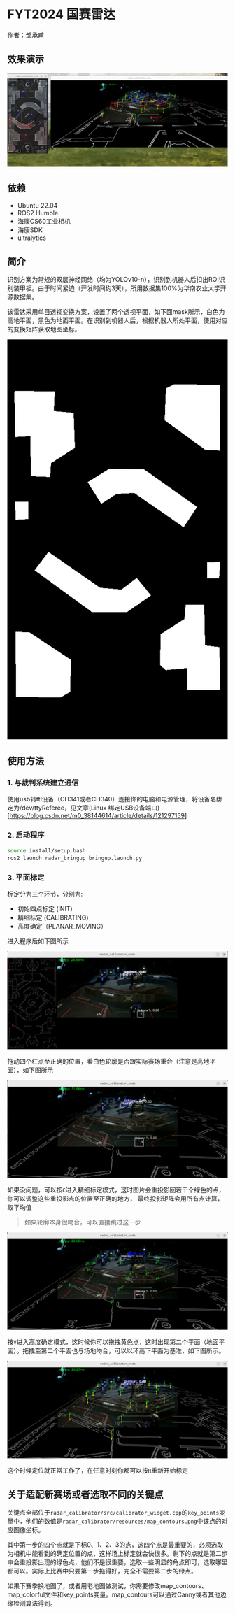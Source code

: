 # FYT2024 国赛雷达

作者：邹承甫

## 效果演示

![Alt text](radar_calibrator/resources/result.png)

## 依赖

- Ubuntu 22.04
- ROS2 Humble
- 海康CS60工业相机
- 海康SDK
- ultralytics

## 简介

识别方案为常规的双层神经网络（均为YOLOv10-n），识别到机器人后扣出ROI识别装甲板。由于时间紧迫（开发时间约3天），所用数据集100%为华南农业大学开源数据集。

该雷达采用单目透视变换方案，设置了两个透视平面，如下面mask所示，白色为高地平面，黑色为地面平面。在识别到机器人后，根据机器人所处平面，使用对应的变换矩阵获取地图坐标。

![Alt text](radar_calibrator/resources/terrain_mask.png)

## 使用方法

### 1. 与裁判系统建立通信

使用usb转ttl设备（CH341或者CH340）连接你的电脑和电源管理，将设备名绑定为/dev/ttyReferee，见文章(Linux 绑定USB设备端口)[https://blog.csdn.net/m0_38144614/article/details/121297159]

### 2. 启动程序

```bash
source install/setup.bash
ros2 launch radar_bringup bringup.launch.py
```

### 3. 平面标定

标定分为三个环节，分别为:
  - 初始四点标定 (INIT)
  - 精细标定 (CALIBRATING)
  - 高度确定（PLANAR_MOVING）
  
进入程序后如下图所示

![Alt text](radar_calibrator/resources/step1.png)

拖动四个红点至正确的位置，看白色轮廓是否跟实际赛场重合（注意是高地平面），如下图所示

![Alt text](radar_calibrator/resources/step1-1.png)

如果没问题，可以按`C`进入精细标定模式，这时图片会重投影回若干个绿色的点，你可以调整这些重投影点的位置至正确的地方，
最终投影矩阵会用所有点计算，取平均值

> 如果轮廓本身很吻合，可以直接跳过这一步

![Alt text](radar_calibrator/resources/step2.png)

按`V`进入高度确定模式，这时候你可以拖拽黄色点，这时出现第二个平面（地面平面）。拖拽至第二个平面也与场地吻合，可以以环高下平面为基准，如下图所示。

![Alt text](radar_calibrator/resources/step3.png)

这个时候定位就正常工作了，在任意时刻你都可以按`R`重新开始标定

## 关于适配新赛场或者选取不同的关键点

关键点全部位于`radar_calibrator/src/calibrator_widget.cpp`的`key_points`变量中，他们的数值是`radar_calibrator/resources/map_contours.png`中该点的对应图像坐标。

其中第一步的四个点就是下标0、1、2、3的点，这四个点是最重要的，必须选取为相机中能看到的确定位置的点，这样场上标定就会快很多。剩下的点就是第二步中会重投影出现的绿色点，他们不是很重要，选取一些明显的角点即可，选取哪里都可以。实际上比赛中只要第一步拖得好，完全不需要第二步的绿点。

如果下赛季换地图了，或者用老地图做测试，你需要修改map_contours、map_colorful文件和key_points变量。map_contours可以通过Canny或者其他边缘检测算法得到。